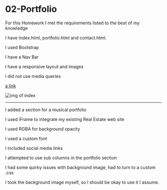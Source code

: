 # 02-Portfolio

For this Homework I met the requirements listed to the best of my knowledge

I have index.html, portfolio.html and contact.html.

I used Bootstrap

I have a Nav Bar

I have a responsive layout and images

I did not use media queries

[a link](https://jsmithonline82.github.io/02-Portfolio/)

![img of index](https://jsmithonline82.github.io/02-Portfolio/assets/Index.png)

--------------------------------

I added a section for a musical portfolio

I used iFrame to integrate my existing Real Estate web site

I used RGBA for background opacity

I used a custom font

I included social media links

I attempted to use sub columns in the portfolio section

I had some quirky issues with background image, had to turn to a custom .css

I took the background image myself, so I should be okay to use it I assume. 




